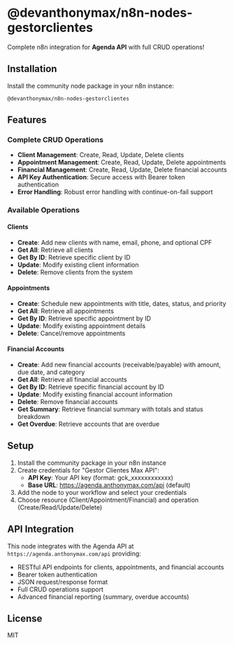 # @devanthonymax/n8n-nodes-gestorclientes

Complete n8n integration for **Agenda API** with full CRUD operations!

## Installation

Install the community node package in your n8n instance:

```
@devanthonymax/n8n-nodes-gestorclientes
```

## Features

### Complete CRUD Operations
- **Client Management**: Create, Read, Update, Delete clients
- **Appointment Management**: Create, Read, Update, Delete appointments
- **Financial Management**: Create, Read, Update, Delete financial accounts
- **API Key Authentication**: Secure access with Bearer token authentication
- **Error Handling**: Robust error handling with continue-on-fail support

### Available Operations

#### Clients
- **Create**: Add new clients with name, email, phone, and optional CPF
- **Get All**: Retrieve all clients
- **Get By ID**: Retrieve specific client by ID
- **Update**: Modify existing client information
- **Delete**: Remove clients from the system

#### Appointments
- **Create**: Schedule new appointments with title, dates, status, and priority
- **Get All**: Retrieve all appointments
- **Get By ID**: Retrieve specific appointment by ID
- **Update**: Modify existing appointment details
- **Delete**: Cancel/remove appointments

#### Financial Accounts
- **Create**: Add new financial accounts (receivable/payable) with amount, due date, and category
- **Get All**: Retrieve all financial accounts
- **Get By ID**: Retrieve specific financial account by ID
- **Update**: Modify existing financial account information
- **Delete**: Remove financial accounts
- **Get Summary**: Retrieve financial summary with totals and status breakdown
- **Get Overdue**: Retrieve accounts that are overdue

## Setup

1. Install the community package in your n8n instance
2. Create credentials for "Gestor Clientes Max API":
   - **API Key**: Your API key (format: gck_xxxxxxxxxxxx)
   - **Base URL**: https://agenda.anthonymax.com/api (default)
3. Add the node to your workflow and select your credentials
4. Choose resource (Client/Appointment/Financial) and operation (Create/Read/Update/Delete)

## API Integration

This node integrates with the Agenda API at `https://agenda.anthonymax.com/api` providing:
- RESTful API endpoints for clients, appointments, and financial accounts
- Bearer token authentication  
- JSON request/response format
- Full CRUD operations support
- Advanced financial reporting (summary, overdue accounts)

## License

MIT